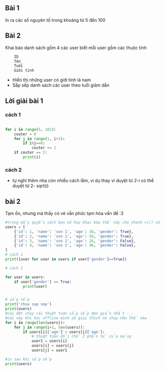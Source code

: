 ## Bài 1
In ra các số nguyên tố trong khoảng từ 5 đến 100

## Bài 2

Khai báo danh sách gồm 4 các user biết mỗi user gồm các thuộc tính 
```python
    ID
    Tên
    Tuổi
    Giới tính 
```

- Hiển thị những user có giới tính là nam
- Sắp sếp danh sách các user theo tuổi giảm dần


## Lời giải bài 1

### cách 1
```python

for i in range(5, 101):
    couter = 0
    for j in range(1, i+1):
        if i%j==0:
            couter += 1
    if couter == 2:
        print(i)


```
### cách 2
- tự nghĩ thêm nha còn nhiều cách lắm, ví dụ thay vì duyệt từ 2-i có thể duyệt từ 2- sqrt(i)

## bài 2

Tạm ổn, nhưng mà thấy có vẻ vẫn phức tạm hóa vấn đề :3 

```python
#trong mấy quyển sách bọn nó hay khai báo thế này cho nhanh =))) và rõ ràng chuẩn theo kiểu xml, json 
users = [
    {'id': 1, 'name': 'son 1', 'age': 16, 'gender': True},
    {'id': 2, 'name': 'son 1', 'age': 56, 'gender': True},
    {'id': 3, 'name': 'son 1', 'age': 26, 'gender': False},
    {'id': 4, 'name': 'son 1', 'age': 96, 'gender': False},
]
# cách 1
print([user for user in users if user['gender']==True])

# cách 2

for user in users:
    if user['gender'] == True:
        print(user)


# sắp sếp 
print('chua sap sep')
print(users)
#cài đặt chay cái thuật toán sắp sếp đơn giản nhất -_- 
#cái này khi học offline mình sẽ giai thích nó chạy như thế nào
for i in range(len(users)):
    for j in range(i+1, len(users)):
        if users[i]['age'] < users[j]['age']:
            # thuật toán đổi chỗ 2 phần tử của mảng
            user1 = users[i]
            users[i] = users[j]
            users[j] = user1

#in sau khi sắp sếp
print(users)


```
